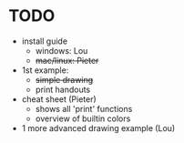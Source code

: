 TODO
====

- install guide
  - windows: Lou
  - ~~mac/linux: Pieter~~
- 1st example:
  - ~~simple drawing~~
  - print handouts
- cheat sheet (Pieter)
  - shows all 'print' functions
  - overview of builtin colors
- 1 more advanced drawing example (Lou)
